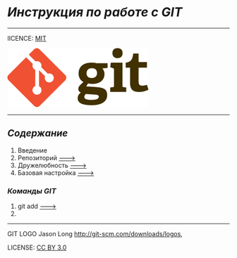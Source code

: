  # _Инструкция по работе с GIT_


___


lICENCE: [MIT](./licese.mid)

![](./images/320px-Git-logo.svg.png)

___
 ## *Содержание*

1. Введение
2. Репозиторий [--->](./Pages/2.md)
3. Дружелюбность [--->]()
4. Базовая настройка [--->]()
### *Команды GIT*
1. git add [--->]()
2. 




___


GIT LOGO Jason Long http://git-scm.com/downloads/logos,

LICENSE: [CC BY 3.0](https://creativecommons.org/licenses/by/3.0/deed.ru)



